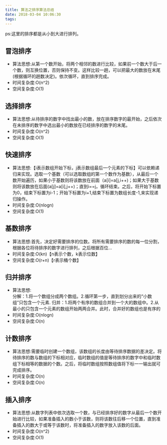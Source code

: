 ```yaml
---
title: 算法之排序算法总结
date: 2018-03-04 10:06:30
tags:
---
```

ps:这里的排序都是从小到大进行排列。
<h2>冒泡排序</h2>
<ul>
	<li>算法思想:从第一个数开始，将两个相邻的数进行比较，如果前一个数大于后一个数，则互换位置，否则保持不变。这样比较一趟，可以把最大的数放在末尾(根据循环的趟数决定)。依次循环，直到排序完成。</li>
	<li>时间复杂度:O(n^2)</li>
	<li>空间复杂度:O(1)</li>
</ul>
<h2>选择排序</h2>
<ul>
	<li>算法思想:从待排序的数字中找出最小的数，放在排序数字的最开始，之后依次在未排序的数字中选出最小的数放在已经排序的数字的末尾。</li>
	<li>时间复杂度:O(n^2)</li>
	<li>空间复杂度:O(1)</li>
</ul>
<h2>快速排序</h2>
<ul>
	<li>算法思想:【i表示数组开始下标，j表示数组最后一个元素的下标】可以依赖递归来实现。选取一个基数（可以选取数组的第一个数作为基数），从最后一个数开始遍历，如果小于基数则将该数放在前面（a[i]=a[j,i++)；如果大于基数则将该数放在后面(a[j]=a[i],j++)；直到i==j，循环结束。之后，将开始下标置为0，结束下标置为i-1；开始下标置为i+1,结束下标置为数组长度-1,来实现递归操作。</li>
	<li>时间复杂度:O(nlogn)</li>
	<li>空间复杂度:O(1)</li>
</ul>
<h2>基数排序</h2>
<ul>
	<li>算法思想:首先，决定好需要排序的位数。将所有需要排序的数的每一位分割，根据各位将待排序的数字进行排列，之后根据百位...</li>
	<li>时间复杂度:O(kn)【n表示个数，k表示位数】</li>
	<li>空间复杂度:O(r+n)【r表示桶个数】</li>
</ul>
<h2>归并排序</h2>
<ul>
	<li>算法思想:<br/>
		分解：1.将一个数组分成两个数组。2.循环第一步，直到划分出来的“小数组”只包含一个元素.
		归并：1.将两个有序的数组合并到一个大的数组中。2.从最小的只包含一个元素的数组开始两两合并。此时，合并好的数组也是有序的	
	</li>
	<li>时间复杂度:O(nlogn)</li>
	<li>空间复杂度:O(n)</li>
</ul>
<h2>计数排序</h2>
<ul>
	<li>算法思想:需要临时创建一个数组，该数组的长度由等待排序数据的差决定。将待排序的数与数组的下标相对应，临时数组的值是等待排序的数字中和临时数组下标相等的数据的个数。之后，将临时数组按照数组值将下标一一输出就可完成排序。</li>
	<li>时间复杂度:O(n)</li>
	<li>空间复杂度:O(n)</li>
</ul>
<h2>插入排序</h2>
<ul>
	<li>算法思想:从数字列表中依次选取一个数，与已经排序好的数字从最后一个数开始进行比较，如果准备插入的数小于该数，则将该数往后移一个位置，直到准备插入的数大于或等于该数时，将准备插入的数字放入该数的后面。</li>
	<li>时间复杂度:O(n^2)</li>
	<li>空间复杂度:O(1)</li>
</ul>